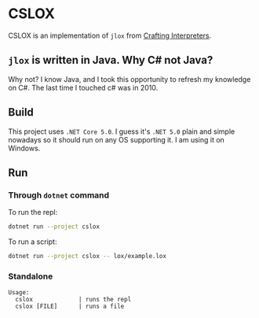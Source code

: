# CSLOX

CSLOX is an implementation of `jlox` from [Crafting
Interpreters](https://craftinginterpreters.com).

## `jlox` is written in Java. Why C# not Java?

Why not? I know Java, and I took this opportunity to refresh my knowledge
on C#. The last time I touched c# was in 2010.

## Build

This project uses `.NET Core 5.0`. I guess it's `.NET 5.0` plain and simple
nowadays so it should run on any OS supporting it. I am using it on Windows.

## Run

### Through `dotnet` command

To run the repl:

```bash
dotnet run --project cslox
```

To run a script:

```bash
dotnet run --project cslox -- lox/example.lox
```

### Standalone

```text
Usage:
  cslox             | runs the repl
  cslox [FILE]      | runs a file
```
